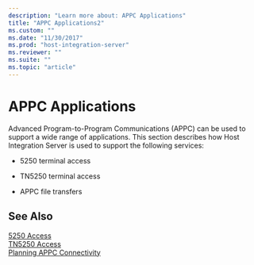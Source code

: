 ```yaml
---
description: "Learn more about: APPC Applications"
title: "APPC Applications2"
ms.custom: ""
ms.date: "11/30/2017"
ms.prod: "host-integration-server"
ms.reviewer: ""
ms.suite: ""
ms.topic: "article"
---
```

# APPC Applications
Advanced Program-to-Program Communications (APPC) can be used to support a wide range of applications. This section describes how Host Integration Server is used to support the following services:  
  
-   5250 terminal access  
  
-   TN5250 terminal access  
  
-   APPC file transfers  
  
## See Also  
 [5250 Access](../core/5250-access1.md)   
 [TN5250 Access](../core/tn5250-access1.md)   
 [Planning APPC Connectivity](../core/planning-appc-connectivity2.md)
